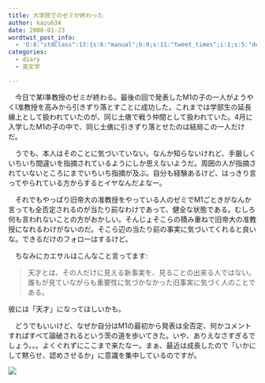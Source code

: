 ```yaml
---
title: 大学院でのゼミが終わった
author: kazu634
date: 2008-01-23
wordtwit_post_info:
  - 'O:8:"stdClass":13:{s:6:"manual";b:0;s:11:"tweet_times";i:1;s:5:"delay";i:0;s:7:"enabled";i:1;s:10:"separation";s:2:"60";s:7:"version";s:3:"3.7";s:14:"tweet_template";b:0;s:6:"status";i:2;s:6:"result";a:0:{}s:13:"tweet_counter";i:2;s:13:"tweet_log_ids";a:1:{i:0;i:3649;}s:9:"hash_tags";a:0:{}s:8:"accounts";a:1:{i:0;s:7:"kazu634";}}'
categories:
  - diary
  - 英文学

---
```

<div class="section">
<p>
    　今日で某I準教授のゼミが終わる。最後の回で発表したM1の子の一人がようやくI准教授を高みから引きずり落とすことに成功した。これまでは学部生の延長線上として扱われていたのが、同じ土俵で戦う仲間として扱われていた。4月に入学したM1の子の中で、同じ土俵に引きずり落とせたのは結局この一人だけだ。
</p>
  
<p>
    　うでも、本人はそのことに気づいていない。なんか知らないけれど、手厳しくいちいち間違いを指摘されているようにしか思えないようだ。周囲の人が指摘されていないところにまでいちいち指摘が及ぶ。自分も経験あるけど、はっきり言ってやられている方からするとイヤなんだよなー。
</p>
  
<p>
    　それでもやっぱり旧帝大の准教授をやっている人のゼミでM1ごときがなんか言っても全否定されるのが当たり前なわけであって、健全な状態である。むしろ何も言われないことの方がおかしい。そんじょそこらの積み重ねで旧帝大の准教授になれるわけがないのだ。そこら辺の当たり前の事実に気づいてくれると良いな。できるだけのフォローはするけど。
</p>
  
<p>
    　ちなみにカエサルはこんなこと言ってます:
</p>
  
<blockquote>
<p>
      天才とは、その人だけに見える新事実を、見ることの出来る人ではない。誰もが見ていながらも重要性に気づかなかった旧事実に気づく人のことである。
</p>
</blockquote>
  
<p>
    彼には「天才」になってほしいかも。
</p>
  
<p>
    　どうでもいいけど、なぜか自分はM1の最初から発表は全否定、何かコメントすればすべて論破されるという茨の道を歩いてきた。いや、ありえなさすぎるでしょう。。。よくぐれずにここまで来たなー。まぁ、最近は成長したので「いかにして黙らせ、認めさせるか」に意識を集中しているのですが。
</p>
  
<p>
<center>
</center>
</p>
  
<p>
<a href="http://flickr.com/photos/46064269@N00/291533652/" onclick="__gaTracker('send', 'event', 'outbound-article', 'http://flickr.com/photos/46064269@N00/291533652/', '');" title="Rome, Muse’e du Vatican"><img src="http://farm1.static.flickr.com/114/291533652_e42341dfd5_m.jpg" /></a>
</p></p>
</div>
